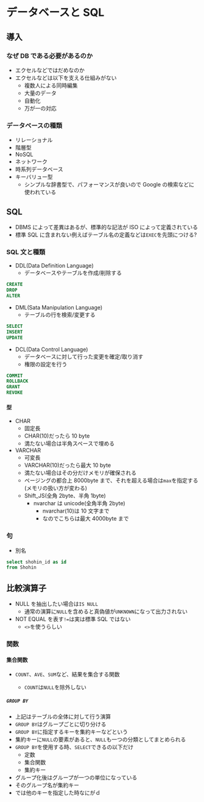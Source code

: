 # データベースと SQL

## 導入

### なぜ DB である必要があるのか

- エクセルなどではだめなのか
- エクセルなどは以下を支える仕組みがない
  - 複数人による同時編集
  - 大量のデータ
  - 自動化
  - 万が一の対応

### データベースの種類

- リレーショナル
- 階層型
- NoSQL
- ネットワーク
- 時系列データベース
- キーバリュー型
  - シンプルな辞書型で、パフォーマンスが良いので Google の検索などに使われている

## SQL

- DBMS によって差異はあるが、標準的な記法が ISO によって定義されている
- 標準 SQL に含まれない例えばテーブル名の定義などは`EXEC`を先頭につける?

### SQL 文と種類

- DDL(Data Definition Language)
  - データベースやテーブルを作成/削除する

```SQL
CREATE
DROP
ALTER
```

- DML(Sata Manipulation Language)
  - テーブルの行を検索/変更する

```SQL
SELECT
INSERT
UPDATE
```

- DCL(Data Control Language)
  - データベースに対して行った変更を確定/取り消す
  - 権限の設定を行う

```SQL
COMMIT
ROLLBACK
GRANT
REVOKE
```

#### 型

- CHAR
  - 固定長
  - CHAR(10)だったら 10 byte
  - 満たない場合は半角スペースで埋める
- VARCHAR
  - 可変長
  - VARCHAR(10)だったら最大 10 byte
  - 満たない場合はその分だけメモリが確保される
  - ページングの都合上 8000byte まで、それを超える場合は`max`を指定する(メモリの扱い方が変わる)
  - Shift_JS(全角 2byte、半角 1byte)
    - nvarchar は unicode(全角半角 2byte)
      - nvarchar(10)は 10 文字まで
      - なのでこちらは最大 4000byte まで

### 句

- 別名

```SQL
select shohin_id as id
from Shohin
```

## 比較演算子

- NULL を抽出したい場合は`IS NULL`
  - 通常の演算に`NULL`を含めると真偽値が`UNKNOWN`になって出力されない
- NOT EQUAL を表す`!=`は実は標準 SQL ではない
  - `<>`を使うらしい

### 関数

#### 集合関数

- `COUNT`、`AVE`、`SUM`など、結果を集合する関数

  - `COUNT`は`NULL`を除外しない

##### `GROUP BY`

- 上記はテーブルの全体に対して行う演算
- `GROUP BY`はグループごとに切り分ける
- `GROUP BY`に指定するキーを集約キーなどという
- 集約キーに`NULL`の要素があると、`NULL`も一つの分類としてまとめられる
- `GROUP BY`を使用する時、`SELECT`できるの以下だけ
  - 定数
  - 集合関数
  - 集約キー
- グループ化後はグループが一つの単位になっている
- そのグループ名が集約キー
- では他のキーを指定した時なにがｄ
